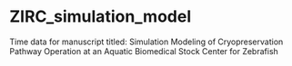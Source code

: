 # ZIRC_simulation_model
Time data for manuscript titled: Simulation Modeling of Cryopreservation Pathway Operation at an Aquatic Biomedical Stock Center for Zebrafish
